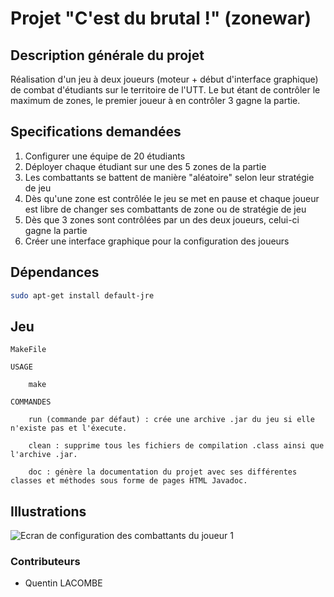 # Projet "C'est du brutal !" (zonewar)

## Description générale du projet

Réalisation d'un jeu à deux joueurs (moteur + début d'interface graphique) de combat d'étudiants sur le territoire de l'UTT. Le but étant de contrôler le maximum de zones, le premier joueur à en contrôler 3 gagne la partie.


## Specifications demandées

1. Configurer une équipe de 20 étudiants
2. Déployer chaque étudiant sur une des 5 zones de la partie
3. Les combattants se battent de manière "aléatoire" selon leur stratégie de jeu
4. Dès qu'une zone est contrôlée le jeu se met en pause et chaque joueur est libre de changer ses combattants de zone ou de stratégie de jeu
5. Dès que 3 zones sont contrôlées par un des deux joueurs, celui-ci gagne la partie
6. Créer une interface graphique pour la configuration des joueurs


## Dépendances

```bash
sudo apt-get install default-jre
```


## Jeu

```
MakeFile

USAGE

    make

COMMANDES 

    run (commande par défaut) : crée une archive .jar du jeu si elle n'existe pas et l'éxecute.

    clean : supprime tous les fichiers de compilation .class ainsi que l'archive .jar.

    doc : génère la documentation du projet avec ses différentes classes et méthodes sous forme de pages HTML Javadoc.

```


## Illustrations

![Ecran de configuration des combattants du joueur 1]([https://github.com/votreutilisateur/votrerepo/raw/main/images/interface_utilisateur.png](https://raw.githubusercontent.com/1tneuq/1tneuq.github.io/91992bc6d63d468770ddc7b6a6d7c036fa081dec/img/brutal.png)https://raw.githubusercontent.com/1tneuq/1tneuq.github.io/91992bc6d63d468770ddc7b6a6d7c036fa081dec/img/brutal.png)


### Contributeurs

- Quentin LACOMBE

